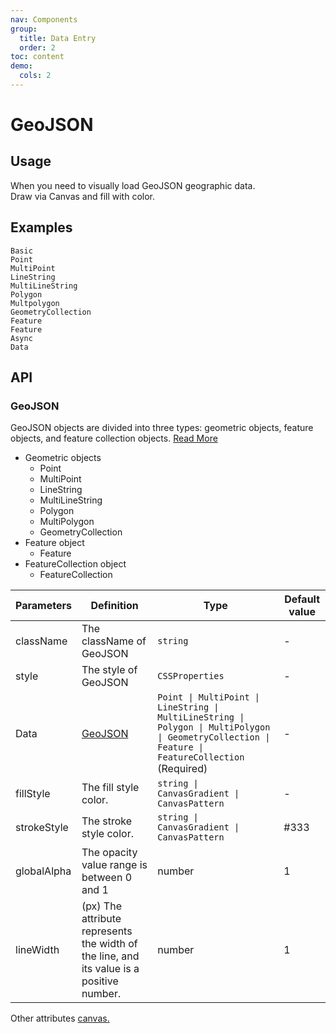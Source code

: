 ```yaml
---
nav: Components
group:
  title: Data Entry
  order: 2
toc: content
demo:
  cols: 2
---
```


# GeoJSON

## Usage

When you need to visually load GeoJSON geographic data.  
Draw via Canvas and fill with color.

## Examples

<code src="../../packages/ui/examples/geojson/basic.tsx" description="If the component defines a canvas property, it will be inherited and applied to the geometry object.">Basic</code>  
<code src="../../packages/ui/examples/geojson/point.tsx" description="The single point is displayed in the middle area of ​​the canvas by default.">Point</code>  
<code src="../../packages/ui/examples/geojson/mult-point.tsx" description="Multipoint will calculate the geographical coordinates and draw them on the canvas area in equal proportions.">MultiPoint</code>  
<code src="../../packages/ui/examples/geojson/line-string.tsx">LineString</code>  
<code src="../../packages/ui/examples/geojson/mult-line-string.tsx">MultiLineString</code>  
<code src="../../packages/ui/examples/geojson/polygon.tsx">Polygon</code>  
<code src="../../packages/ui/examples/geojson/mult-polygon.tsx" description="Polygon with hole.">Multpolygon</code>  
<code src="../../packages/ui/examples/geojson/geometry-collection.tsx">GeometryCollection</code>  
<code src="../../packages/ui/examples/geojson/feature.tsx" description="If the component defines a canvas property, it will be inherited and applied to the feature object, and the properties of the feature object will also be inherited and applied to the geometry object. Characteristic object types include `Point`、`MultiPoint`、`LineString`、`MultiLineString`、`Polygon` adn `MultiPolygon`。">Feature</code>  
<code src="../../packages/ui/examples/geojson/feature-collection.tsx" description="While inheriting the component canvas properties, it supports setting properties individually for each Feature object.">Feature</code>  
<code src="../../packages/ui/examples/geojson/load-feature-collection.tsx">Async Data</code>

## API

### GeoJSON

GeoJSON objects are divided into three types: geometric objects, feature objects, and feature collection objects. [Read More](https://blog.emooa.com/2023/10/10/geojson/)

- Geometric objects
  - Point
  - MultiPoint
  - LineString
  - MultiLineString
  - Polygon
  - MultiPolygon
  - GeometryCollection
- Feature object
  - Feature
- FeatureCollection object
  - FeatureCollection

| **Parameters** | **Definition** | **Type** | **Default value** |
| --- | --- | --- | --- |
| className | The className of GeoJSON | `string` | - |
| style | The style of GeoJSON | `CSSProperties` | - |
| Data | [GeoJSON](https://geojson.org/) | `Point \| MultiPoint \| LineString \| MultiLineString \| Polygon \| MultiPolygon \| GeometryCollection \| Feature \| FeatureCollection` (Required) | - |
| fillStyle | The fill style color. | `string \| CanvasGradient \| CanvasPattern` | - |
| strokeStyle | The stroke style color. | `string \| CanvasGradient \| CanvasPattern` | #333 |
| globalAlpha | The opacity value range is between 0 and 1 | number | 1 |
| lineWidth | (px) The attribute represents the width of the line, and its value is a positive number. | number | 1 |

Other attributes [canvas.](https://developer.mozilla.org/en-US/docs/Web/API/HTMLCanvasElement)

